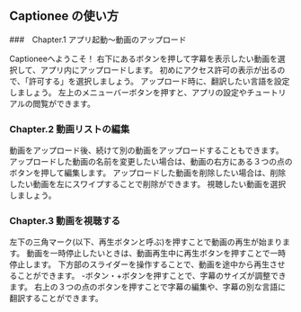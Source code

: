 ## Captionee の使い方

###　Chapter.1  アプリ起動〜動画のアップロード

Captioneeへようこそ！
右下にあるボタンを押して字幕を表示したい動画を選択して、アプリ内にアップロードします。
初めにアクセス許可の表示が出るので、「許可する」を選択しましょう。
アップロード時に、翻訳したい言語を設定しましょう。
左上のメニューバーボタンを押すと、アプリの設定やチュートリアルの閲覧ができます。

### Chapter.2  動画リストの編集

動画をアップロード後、続けて別の動画をアップロードすることもできます。
アップロードした動画の名前を変更したい場合は、動画の右方にある３つの点のボタンを押して編集します。
アップロードした動画を削除したい場合は、削除したい動画を左にスワイプすることで削除ができます。
視聴したい動画を選択しましょう。

### Chapter.3  動画を視聴する

左下の三角マーク(以下、再生ボタンと呼ぶ)を押すことで動画の再生が始まります。
動画を一時停止したいときは、動画再生中に再生ボタンを押すことで一時停止します。
下方部のスライダーを操作することで、動画を途中から再生させることができます。
-ボタン・+ボタンを押すことで、字幕のサイズが調整できます。
右上の３つの点のボタンを押すことで字幕の編集や、字幕の別な言語に翻訳することができます。

